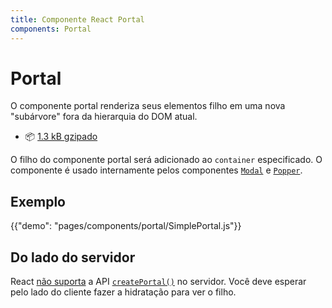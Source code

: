 ```yaml
---
title: Componente React Portal
components: Portal
---
```


# Portal

<p class="description">O componente portal renderiza seus elementos filho em uma nova "subárvore" fora da hierarquia do DOM atual.</p>

- 📦 [1.3 kB gzipado](/size-snapshot)

O filho do componente portal será adicionado ao `container` especificado. O componente é usado internamente pelos componentes [`Modal`](/components/modal/) e [`Popper`](/components/popper/).

## Exemplo

{{"demo": "pages/components/portal/SimplePortal.js"}}

## Do lado do servidor

React [não suporta](https://github.com/facebook/react/issues/13097) a API [`createPortal()`](https://reactjs.org/docs/portals.html) no servidor. Você deve esperar pelo lado do cliente fazer a hidratação para ver o filho.